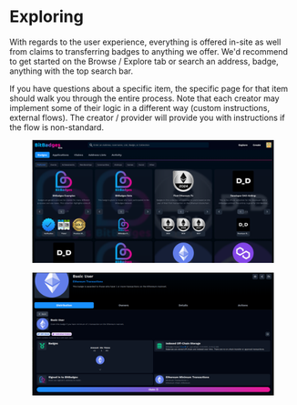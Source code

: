 # Exploring

With regards to the user experience, everything is offered in-site as well from claims to transferring badges to anything we offer. We'd recommend to get started on the Browse / Explore tab or search an address, badge, anything with the top search bar.

If you have questions about a specific item, the specific page for that item should walk you through the entire process. Note that each creator may implement some of their logic in a different way (custom instructions, external flows).  The creator / provider will provide you with instructions if the flow is non-standard.

<figure><img src="../../.gitbook/assets/image (3) (1).png" alt=""><figcaption></figcaption></figure>

<figure><img src="../../.gitbook/assets/image (2) (1) (1) (1).png" alt=""><figcaption></figcaption></figure>

